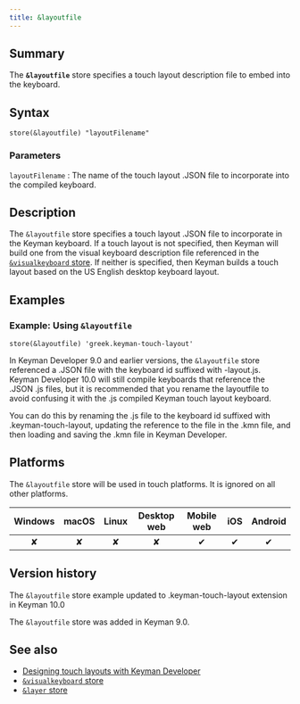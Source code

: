 ```yaml
---
title: &layoutfile
---
```


## Summary

The **`&layoutfile`** store specifies a touch layout description file to
embed into the keyboard.

## Syntax

```
store(&layoutfile) "layoutFilename"
```

### Parameters

`layoutFilename`
:   The name of the touch layout .JSON file to incorporate into the
    compiled keyboard.

## Description

The `&layoutfile` store specifies a touch layout .JSON file to
incorporate in the Keyman keyboard. If a touch layout is not specified,
then Keyman will build one from the visual keyboard description file
referenced in the [`&visualkeyboard` store](visualkeyboard). If
neither is specified, then Keyman builds a touch layout based on the US
English desktop keyboard layout.

## Examples

### Example: Using `&layoutfile`

```
store(&layoutfile) 'greek.keyman-touch-layout'
```

In Keyman Developer 9.0 and earlier versions, the `&layoutfile` store
referenced a .JSON file with the keyboard id suffixed with -layout.js.
Keyman Developer 10.0 will still compile keyboards that reference the
.JSON .js files, but it is recommended that you rename the layoutfile to
avoid confusing it with the .js compiled Keyman touch layout keyboard.

You can do this by renaming the .js file to the keyboard id suffixed
with .keyman-touch-layout, updating the reference to the file in the
.kmn file, and then loading and saving the .kmn file in Keyman
Developer.

## Platforms

The `&layoutfile` store will be used in touch platforms. It is ignored
on all other platforms.

| Windows | macOS | Linux | Desktop web | Mobile web | iOS | Android |
|:-------:|:-----:|:-----:|:-----------:|:----------:|:---:|:-------:|
| ✘       | ✘     | ✘     | ✘           | ✔          | ✔   | ✔       |

## Version history

The `&layoutfile` store example updated to .keyman-touch-layout
extension in Keyman 10.0

The `&layoutfile` store was added in Keyman 9.0.

## See also

-   [Designing touch layouts with Keyman
    Developer](/developer/current-version/guides/develop/)
-   [`&visualkeyboard` store](visualkeyboard)
-   [`&layer` store](layer)
